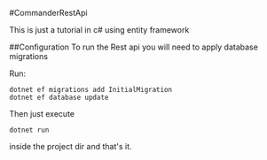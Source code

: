 #CommanderRestApi

This is just a tutorial in c# using entity framework

##Configuration
To run the Rest api you will need to apply database migrations

Run:
```.NET
dotnet ef migrations add InitialMigration
dotnet ef database update
```

Then just execute 
```.NET
dotnet run
```
inside the project dir and that's it.
